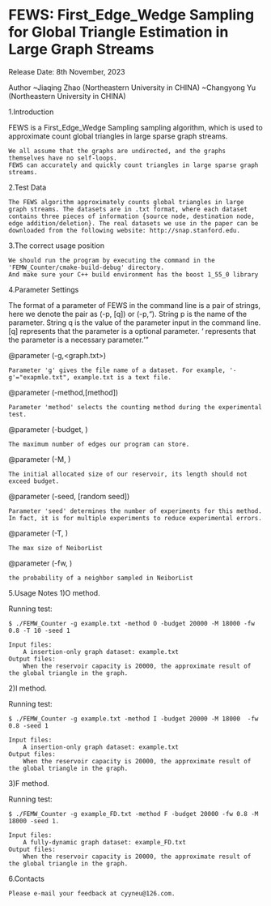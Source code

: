 # FEWS:  First_Edge_Wedge Sampling for Global Triangle Estimation in Large Graph Streams

Release Date: 8th November, 2023

Author
    ~Jiaqing Zhao (Northeastern University in CHINA)
	~Changyong Yu (Northeastern University in CHINA)


1.Introduction

FEWS is a First_Edge_Wedge Sampling sampling algorithm, which is used to approximate count global triangles in large sparse graph streams. 

	We all assume that the graphs are undirected, and the graphs themselves have no self-loops.
	FEWS can accurately and quickly count triangles in large sparse graph streams. 


2.Test Data

	The FEWS algorithm approximately counts global triangles in large graph streams. The datasets are in .txt format, where each dataset contains three pieces of information {source node, destination node, edge addition/deletion}. The real datasets we use in the paper can be downloaded from the following website: http://snap.stanford.edu.


3.The correct usage position

    We should run the program by executing the command in the 'FEMW_Counter/cmake-build-debug' directory.
    And make sure your C++ build environment has the boost 1_55_0 library
    
    
4.Parameter Settings

The format of a parameter of FEWS in the command line is a pair of strings, here we denote the pair as (-p, [q]) or (-p,<q>). String p is the name of the parameter. String q is the value of the parameter input in the command line. [q] represents that the parameter is a optional parameter. <q> represents that the parameter is a necessary parameter.

@parameter (-g,<graph.txt>)

	Parameter 'g' gives the file name of a dataset. For example, '-g'="exapmle.txt", example.txt is a text file.

@parameter (-method,[method])

	Parameter 'method' selects the counting method during the experimental test.

@parameter (-budget, <memory-cost>)

	The maximum number of edges our program can store.
	
@parameter (-M, <reservoir-size>)

	The initial allocated size of our reservoir, its length should not exceed budget.
	
@parameter (-seed, [random seed])

	Parameter 'seed' determines the number of experiments for this method. In fact, it is for multiple experiments to reduce experimental errors. 

@parameter (-T, <max-neighborList-size>)

	The max size of NeiborList
	
@parameter (-fw, <first-weight of neighborList>)

	the probability of a neighbor sampled in NeiborList

5.Usage Notes
1)O method. 

Running test:

	$ ./FEMW_Counter -g example.txt -method O -budget 20000 -M 18000 -fw 0.8 -T 10 -seed 1

    Input files:
		A insertion-only graph dataset: example.txt
    Output files:
		When the reservoir capacity is 20000, the approximate result of the global triangle in the graph.

2)I method. 

Running test:

	$ ./FEMW_Counter -g example.txt -method I -budget 20000 -M 18000  -fw 0.8 -seed 1

    Input files:
		A insertion-only graph dataset: example.txt
    Output files:
		When the reservoir capacity is 20000, the approximate result of the global triangle in the graph.


3)F method. 

Running test:

	$ ./FEMW_Counter -g example_FD.txt -method F -budget 20000 -fw 0.8 -M 18000 -seed 1.

	Input files:
		A fully-dynamic graph dataset: example_FD.txt
	Output files:
		When the reservoir capacity is 20000, the approximate result of the global triangle in the graph.

6.Contacts

	Please e-mail your feedback at cyyneu@126.com.

    



